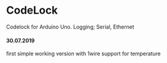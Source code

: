 # CodeLock
Codelock for Arduino Uno. Logging; Serial, Ethernet

#### 30.07.2019
first simple working version with 1wire support for temperature

